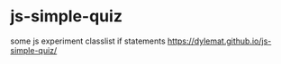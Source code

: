 # js-simple-quiz
some js experiment classlist if statements
 https://dylemat.github.io/js-simple-quiz/
